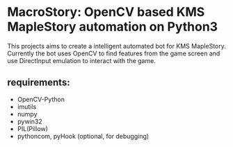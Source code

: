 # MacroStory: OpenCV based KMS MapleStory automation on Python3
This projects aims to create a intelligent automated bot for KMS MapleStory. 
Currently the bot uses OpenCV to find features from the game screen and use DirectInput emulation to interact
 with the game.
 
## requirements:
* OpenCV-Python
* imutils
* numpy
* pywin32
* PIL(Pillow)
* pythoncom, pyHook (optional, for debugging)
